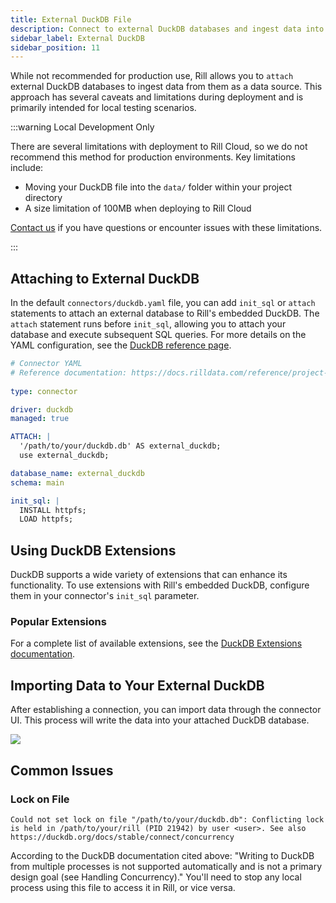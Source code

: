 ```yaml
---
title: External DuckDB File
description: Connect to external DuckDB databases and ingest data into Rill
sidebar_label: External DuckDB 
sidebar_position: 11
---
```


<!-- WARNING: There are links to this page in source code. If you move it, find and replace the links and consider adding a redirect in docusaurus.config.js. -->

While not recommended for production use, Rill allows you to `attach` external DuckDB databases to ingest data from them as a data source. This approach has several caveats and limitations during deployment and is primarily intended for local testing scenarios.

:::warning Local Development Only

There are several limitations with deployment to Rill Cloud, so we do not recommend this method for production environments. Key limitations include:

- Moving your DuckDB file into the `data/` folder within your project directory
- A size limitation of 100MB when deploying to Rill Cloud

[Contact us](/contact) if you have questions or encounter issues with these limitations.

:::

## Attaching to External DuckDB

In the default `connectors/duckdb.yaml` file, you can add `init_sql` or `attach` statements to attach an external database to Rill's embedded DuckDB. The `attach` statement runs before `init_sql`, allowing you to attach your database and execute subsequent SQL queries. For more details on the YAML configuration, see the [DuckDB reference page](/reference/project-files/connectors#duckdb).

```yaml
# Connector YAML
# Reference documentation: https://docs.rilldata.com/reference/project-files/connectors
  
type: connector

driver: duckdb
managed: true

ATTACH: |
  '/path/to/your/duckdb.db' AS external_duckdb;
  use external_duckdb;

database_name: external_duckdb
schema: main

init_sql: |
  INSTALL httpfs;
  LOAD httpfs;
```

## Using DuckDB Extensions

DuckDB supports a wide variety of extensions that can enhance its functionality. To use extensions with Rill's embedded DuckDB, configure them in your connector's `init_sql` parameter.


### Popular Extensions

For a complete list of available extensions, see the [DuckDB Extensions documentation](https://duckdb.org/docs/extensions/overview).


## Importing Data to Your External DuckDB

After establishing a connection, you can import data through the connector UI. This process will write the data into your attached DuckDB database.

<img src='/img/connect/data-sources/create-model.png' class='rounded-gif' />
<br />


## Common Issues

### Lock on File 

`Could not set lock on file "/path/to/your/duckdb.db": Conflicting lock is held in /path/to/your/rill (PID 21942) by user <user>. See also https://duckdb.org/docs/stable/connect/concurrency`

According to the DuckDB documentation cited above: "Writing to DuckDB from multiple processes is not supported automatically and is not a primary design goal (see Handling Concurrency)." You'll need to stop any local process using this file to access it in Rill, or vice versa.
